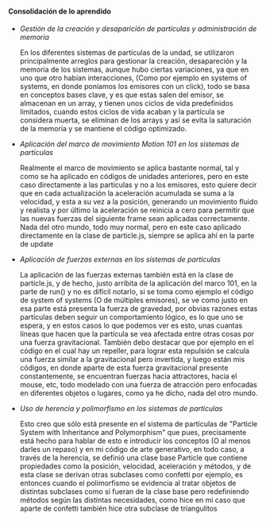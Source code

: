 #### Consolidación de lo aprendido

- *Gestión de la creación y desaparición de partículas y administración de memoria*

  En los diferentes sistemas de partículas de la undad, se utilizaron principalmente arreglos para gestionar la creación, desapareción y la memoria de los sistemas, aunque hubo ciertas variaciones, ya que en uno que otro
  habían interacciones, (Como por ejemplo en systems of systems, en donde poníamos los emisores con un click), todo se basa en conceptos bases clave, y es que estas salen del emisor, se almacenan en un array, y tienen
  unos ciclos de vida predefinidos limitados, cuando estos ciclos de vida acaban y la partícula se considera muerta, se eliminan de los arrays y así se evita la saturación de la memoria y se mantiene el código optimizado.

- *Aplicación del marco de movimiento Motion 101 en los sistemas de partículas*

  Realmente el marco de movimiento se aplica bastante normal, tal y como se ha aplicado en códigos de unidades anteriores, pero en este caso directamente a las partículas y no a los emisores, esto quiere decir que
  en cada actualización la aceleración acumulada se suma a la velocidad, y esta a su vez a la posición, generando un movimiento fluido y realista y por último
  la aceleración se reinicia a cero para permitir que las nuevas fuerzas del siguiente frame sean aplicadas correctamente. Nada del otro mundo, todo muy normal, pero en este caso aplicado directamente en la clase
  de particle.js, siempre se aplica ahí en la parte de update

- *Aplicación de fuerzas externas en los sistemas de partículas*

  La aplicación de las fuerzas externas también está en la clase de particle.js, y de hecho, justo arribita de la aplicación del marco 101, en la parte de run() y no es difícil notarlo, si se toma como ejemplo el código de
  system of systems (O de múltiples emisores), se ve como justo en esa parte está presenta la fuerza de gravedad, por obvias razones estas partículas deben seguir un comportamiento lógico, es lo que uno se espera, y en estos
  casos lo que podemos ver es esto, unas cuantas líneas que hacen que la partícula se vea afectada entre otras cosas por una fuerza gravitacional. También debo destacar que por ejemplo en el código en el cual hay un
  repeller, para lograr esta repulsión se calcula una fuerza similar a la gravitacional pero invertida, y luego están mis códigos, en donde aparte de esta fuerza gravitacional presente constantemente, se encuentran
  fuerzas hacia attractores, hacia el mouse, etc, todo modelado con una fuerza de atracción pero enfocadas en diferentes objetos o lugares, como ya he dicho, nada del otro mundo.

- *Uso de herencia y polimorfismo en los sistemas de partículas*

  Esto creo que sólo está presente en el sistema de partículas de "Particle System with Inheritance and Polymorphism" que pues, precisamente está hecho para hablar de esto e introducir los conceptos (O al menos darles
  un repaso) y en mi código de arte generativo, en todo caso, a través de la herencia, se definió una clase base Particle que contiene propiedades como la posición, velocidad, aceleración y métodos,
  y de esta clase se derivan otras subclases como confetti por ejemplo, es entonces cuando el polimorfismo se evidencia al tratar objetos de distintas subclases como si fueran de la clase base pero redefiniendo métodos
  según las distintas necesidades, como hice en mi caso que aparte de confetti también hice otra subclase de triangulitos







